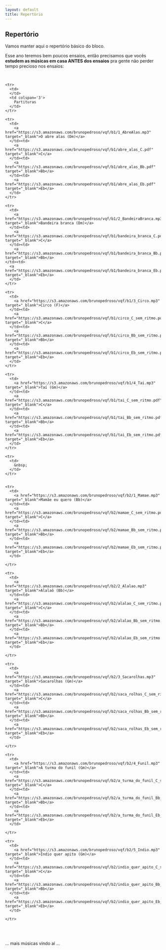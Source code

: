 ```yaml
---
layout: default
title: Repertório
---
```


<style type="text/css" media="screen">
  td {
    padding: 5px 10px;
  }
</style>

## Repertório

  Vamos manter aqui o repertório básico do bloco.
  
  Esse ano teremos bem poucos ensaios, então precisamos que vocês **estudem as músicas em casa ANTES dos ensaios** pra gente não perder tempo precioso nos ensaios:
  
  <br/>

  <table>

    <tr>
      <td>
      </td>
      <td colspan='3'>
        Partituras
      </td>
    </tr>
    
    <tr>
      <td>
        <a href="https://s3.amazonaws.com/brunopedroso/vqf/b1/1_AbreAlas.mp3" target="_blank">O abre alas (Dm)</a>
      </td><td>
        <a href="https://s3.amazonaws.com/brunopedroso/vqf/b1/abre_alas_C.pdf" target="_blank">C</a>
      </td><td>
        <a href="https://s3.amazonaws.com/brunopedroso/vqf/b1/abre_alas_Bb.pdf" target="_blank">Bb</a>
      </td><td>
        <a href="https://s3.amazonaws.com/brunopedroso/vqf/b1/abre_alas_Eb.pdf" target="_blank">Eb</a>
      </td>
    </tr>
  
    <tr>
      <td>
        <a href="https://s3.amazonaws.com/brunopedroso/vqf/b1/2_BandeiraBranca.mp3" target="_blank">Bandeira branca (Dm)</a>
      </td><td>
        <a href="https://s3.amazonaws.com/brunopedroso/vqf/b1/bandeira_branca_C.pdf" target="_blank">C</a>
      </td><td>
        <a href="https://s3.amazonaws.com/brunopedroso/vqf/b1/bandeira_branca_Bb.pdf" target="_blank">Bb</a>
    </td><td>
      <a href="https://s3.amazonaws.com/brunopedroso/vqf/b1/bandeira_branca_Eb.pdf" target="_blank">Eb</a>
      </td>
    </tr>

    <tr>
      <td>
        <a href="https://s3.amazonaws.com/brunopedroso/vqf/b1/3_Circo.mp3" target="_blank">Circo (F)</a>
      </td><td>
        <a href="https://s3.amazonaws.com/brunopedroso/vqf/b1/circo_C_sem_ritmo.pdf" target="_blank">C</a>
      </td><td>
        <a href="https://s3.amazonaws.com/brunopedroso/vqf/b1/circo_Bb_sem_ritmo.pdf" target="_blank">Bb</a>
      </td><td>
        <a href="https://s3.amazonaws.com/brunopedroso/vqf/b1/circo_Eb_sem_ritmo.pdf" target="_blank">Eb</a>
      </td>
    </tr>

    <tr>
      <td>
        <a href="https://s3.amazonaws.com/brunopedroso/vqf/b1/4_Tai.mp3" target="_blank">Taí (Gm)</a>
      </td><td>
        <a href="https://s3.amazonaws.com/brunopedroso/vqf/b1/tai_C_sem_ritmo.pdf" target="_blank">C</a>
      </td><td>
        <a href="https://s3.amazonaws.com/brunopedroso/vqf/b1/tai_Bb_sem_ritmo.pdf" target="_blank">Bb</a>
      </td><td>
        <a href="https://s3.amazonaws.com/brunopedroso/vqf/b1/tai_Eb_sem_ritmo.pdf" target="_blank">Eb</a>
      </td>
    </tr>
    
    <tr>
      <td>
        &nbsp;
      </td>
    </tr>

    
    <tr>
      <td>
        <a href="https://s3.amazonaws.com/brunopedroso/vqf/b2/1_Mamae.mp3" target="_blank">Mamãe eu quero (Bb)</a>
      </td><td>
        <a href="https://s3.amazonaws.com/brunopedroso/vqf/b2/mamae_C_sem_ritmo.pdf" target="_blank">C</a>
      </td><td>
        <a href="https://s3.amazonaws.com/brunopedroso/vqf/b2/mamae_Bb_sem_ritmo.pdf" target="_blank">Bb</a>
      </td><td>
        <a href="https://s3.amazonaws.com/brunopedroso/vqf/b2/mamae_Eb_sem_ritmo.pdf" target="_blank">Eb</a>
      </td>

    </tr>
  
    <tr>
      <td>
        <a href="https://s3.amazonaws.com/brunopedroso/vqf/b2/2_Alalao.mp3" target="_blank">Alalaô (Bb)</a>
      </td><td>
        <a href="https://s3.amazonaws.com/brunopedroso/vqf/b2/alalao_C_sem_ritmo.pdf" target="_blank">C</a>
      </td><td>
        <a href="https://s3.amazonaws.com/brunopedroso/vqf/b2/alalao_Bb_sem_ritmo.pdf" target="_blank">Bb</a>
      </td><td>
        <a href="https://s3.amazonaws.com/brunopedroso/vqf/b2/alalao_Eb_sem_ritmo.pdf" target="_blank">Eb</a>
      </td>

    </tr>

    <tr>
      <td>
        <a href="https://s3.amazonaws.com/brunopedroso/vqf/b2/3_Sacarolhas.mp3" target="_blank">Sacarolhas (Gm)</a>
      </td><td>
        <a href="https://s3.amazonaws.com/brunopedroso/vqf/b2/saca_rolhas_C_sem_ritmo.pdf" target="_blank">C</a>
      </td><td>
        <a href="https://s3.amazonaws.com/brunopedroso/vqf/b2/saca_rolhas_Bb_sem_ritmo.pdf" target="_blank">Bb</a>
      </td><td>
        <a href="https://s3.amazonaws.com/brunopedroso/vqf/b2/saca_rolhas_Eb_sem_ritmo.pdf" target="_blank">Eb</a>
      </td>

    </tr>

    <tr>
      <td>
        <a href="https://s3.amazonaws.com/brunopedroso/vqf/b2/4_Funil.mp3" target="_blank">A turma do funil (Gm)</a>
      </td><td>
        <a href="https://s3.amazonaws.com/brunopedroso/vqf/b2/a_turma_do_funil_C_sem_ritmo.pdf" target="_blank">C</a>
      </td><td>
        <a href="https://s3.amazonaws.com/brunopedroso/vqf/b2/a_turma_do_funil_Bb_sem_ritmo.pdf" target="_blank">Bb</a>
      </td><td>
        <a href="https://s3.amazonaws.com/brunopedroso/vqf/b2/a_turma_do_funil_Eb_sem_ritmo.pdf" target="_blank">Eb</a>
      </td>

    </tr>

    <tr>
      <td>
        <a href="https://s3.amazonaws.com/brunopedroso/vqf/b2/5_Indio.mp3" target="_blank">Índio quer apito (Gm)</a>
      </td><td>
        <a href="https://s3.amazonaws.com/brunopedroso/vqf/b2/indio_quer_apito_C_sem_ritmo.pdf" target="_blank">C</a>
      </td><td>
        <a href="https://s3.amazonaws.com/brunopedroso/vqf/b2/indio_quer_apito_Bb_sem_ritmo.pdf" target="_blank">Bb</a>
      </td><td>
        <a href="https://s3.amazonaws.com/brunopedroso/vqf/b2/indio_quer_apito_Eb_sem_ritmo.pdf" target="_blank">Eb</a>
      </td>

    </tr>
    
  </table>
  
  <br>
  
  <p>... mais músicas vindo aí ... </p>
  
  <br/><br/>
  
  
  
  

  
  
  
  
  
  
  
  